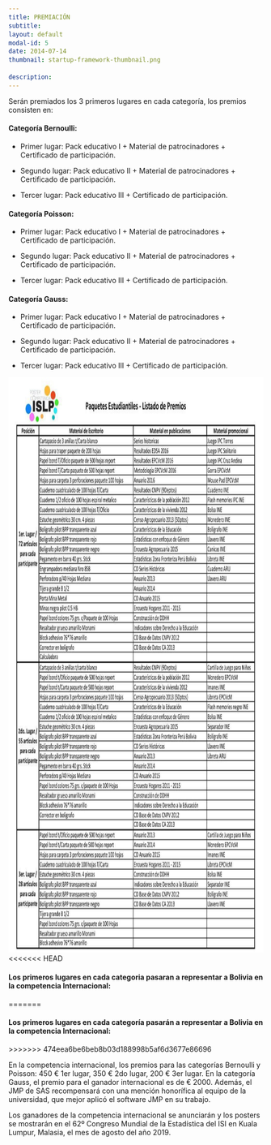```yaml
---
title: PREMIACIÓN
subtitle: 
layout: default
modal-id: 5
date: 2014-07-14
thumbnail: startup-framework-thumbnail.png

description: 
---
```


			
Serán premiados los 3 primeros lugares en cada categoría, los premios consisten en:

<h4>Categoría Bernoulli:</h4>

- Primer lugar: Pack educativo I + Material de patrocinadores + Certificado de participación.

- Segundo lugar: Pack educativo II + Material de patrocinadores + Certificado de participación.

- Tercer lugar: Pack educativo III + Certificado de participación.

<h4> Categoría Poisson:</h4>

- Primer lugar: Pack educativo I + Material de patrocinadores + Certificado de participación.

- Segundo lugar: Pack educativo II + Material de patrocinadores + Certificado de participación.

- Tercer lugar: Pack educativo III + Certificado de participación.

<h4>Categoría Gauss:</h4>

- Primer lugar: Pack educativo I + Material de patrocinadores + Certificado de participación.

- Segundo lugar: Pack educativo II + Material de patrocinadores + Certificado de participación.

- Tercer lugar: Pack educativo III + Certificado de participación.

 <div class="col-md-12">
                    <img class="img-rounded img-responsibe" src="img/Premio.jpg" alt="" width="989" height="1135">                
                </div>
<<<<<<< HEAD
<h4> Los primeros lugares en cada categoria pasaran a representar a Bolivia en la competencia Internacional: </h4>
=======


<h4> Los primeros lugares en cada categoría pasarán a representar a Bolivia en la competencia Internacional: </h4>
>>>>>>> 474eea6be6beb8b03d188998b5af6d3677e86696

En la competencia internacional, los premios para las categorías Bernoulli y Poisson: 450 € 1er lugar, 350 € 2do lugar, 200 € 3er lugar. En la categoría Gauss, el premio para el ganador internacional es de € 2000. Además, el JMP de SAS recompensará con una mención honorífica al equipo de la universidad, que mejor aplicó el software JMP en su trabajo.

Los ganadores de la competencia internacional se anunciarán y los posters se mostrarán en el 62º Congreso Mundial de la Estadística del ISI en Kuala Lumpur, Malasia, el mes de agosto del año 2019.